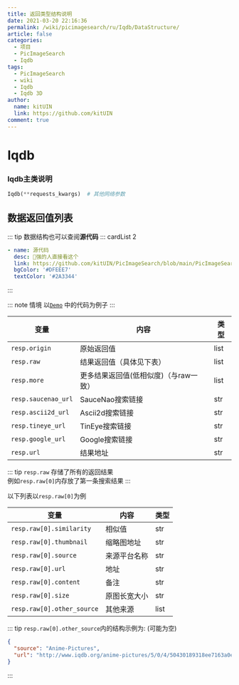 ```yaml
---
title: 返回类型结构说明
date: 2021-03-20 22:16:36
permalink: /wiki/picimagesearch/ru/Iqdb/DataStructure/
article: false
categories:
  - 项目
  - PicImageSearch
  - Iqdb
tags:
  - PicImageSearch
  - wiki
  - Iqdb
  - Iqdb 3D
author:
  name: kitUIN
  link: https://github.com/kitUIN
comment: true
---
```


# Iqdb

### Iqdb主类说明

```python
Iqdb(**requests_kwargs)  # 其他网络参数
```

## 数据返回值列表

::: tip
数据结构也可以查阅**源代码**
::: cardList 2

```yaml
- name: 源代码
  desc: 🚀强的人直接看这个
  link: https://github.com/kitUIN/PicImageSearch/blob/main/PicImageSearch/model/iqdb.py
  bgColor: '#DFEEE7'
  textColor: '#2A3344'
```

:::

::: note 情境
以[`Demo`](/wiki/picimagesearch/Iqdb/Demo#示例) 中的代码为例子
:::

| 变量                  | 内容                    | 类型   |
|---------------------|-----------------------|------|
| `resp.origin`       | 原始返回值                 | list |
| `resp.raw`          | 结果返回值（具体见下表）          | list |
| `resp.more`         | 更多结果返回值(低相似度)（与raw一致） | list |
| `resp.saucenao_url` | SauceNao搜索链接          | str  |
| `resp.ascii2d_url`  | Ascii2d搜索链接           | str  |
| `resp.tineye_url`   | TinEye搜索链接            | str  |
| `resp.google_url`   | Google搜索链接            | str  |
| `resp.url`          | 结果地址                  | str  |

::: tip
`resp.raw` 存储了所有的返回结果  
例如`resp.raw[0]`内存放了第一条搜索结果
:::

以下列表以`resp.raw[0]`为例

| 变量                         | 内容     | 类型   |
|----------------------------|--------|------|
| `resp.raw[0].similarity`   | 相似值    | str  |
| `resp.raw[0].thumbnail`    | 缩略图地址  | str  |
| `resp.raw[0].source`       | 来源平台名称 | str  |
| `resp.raw[0].url`          | 地址     | str  |
| `resp.raw[0].content`      | 备注     | str  |
| `resp.raw[0].size`         | 原图长宽大小 | str  |
| `resp.raw[0].other_source` | 其他来源   | list |

::: tip
`resp.raw[0].other_source`内的结构示例为: (可能为空)

```json
{
  "source": "Anime-Pictures",
  "url": "http://www.iqdb.org/anime-pictures/5/0/4/50430189318ee7163a0ee8219cbaf01e.jpg"
}
```

:::

